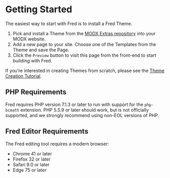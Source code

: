# Getting Started

The easiest way to start with Fred is to install a Fred Theme.

1. Pick and install a Theme from the [MODX Extras repository](https://modx.com/extras/browse/?search=fred) into your MODX website.
2. Add a new page to your site. Choose one of the Templates from the Theme and save the Page.
3. Click the `Preview` button to visit this page from the front-end to start building with Fred.

If you’re interested in creating Themes from scratch, please see the [Theme Creation Tutorial](themer/themes.md).

## PHP Requirements

Fred requires PHP version 7.1.3 or later to run with support for the `php-bcmath` extension. PHP 5.5.9 or later should work, but is not officially supported, and we strongly recommend using non-EOL versions of PHP.

## Fred Editor Requirements

The Fred editing tool requires a modern browser:

- Chrome 41 or later
- Firefox 32 or later
- Safari 9.0 or later
- Edge 75 or later
